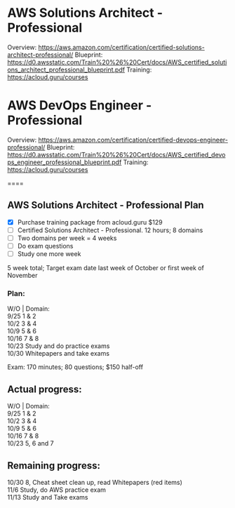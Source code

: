 # AWS Solutions Architect - Professional
Overview: https://aws.amazon.com/certification/certified-solutions-architect-professional/
Blueprint: https://d0.awsstatic.com/Train%20%26%20Cert/docs/AWS_certified_solutions_architect_professional_blueprint.pdf
Training: https://acloud.guru/courses

# AWS DevOps Engineer - Professional
Overview: https://aws.amazon.com/certification/certified-devops-engineer-professional/
Blueprint: https://d0.awsstatic.com/Train%20%26%20Cert/docs/AWS_certified_devops_engineer_professional_blueprint.pdf
Training: https://acloud.guru/courses

====
## AWS Solutions Architect - Professional Plan
- [x] Purchase training package from acloud.guru $129
- [ ] Certified Solutions Architect - Professional. 12 hours; 8 domains
 - [ ] Two domains per week = 4 weeks
- [ ] Do exam questions
- [ ] Study one more week

5 week total; Target exam date last week of October or first week of November

### Plan:
W/O  | Domain:<br>
9/25   1 & 2<br>
10/2   3 & 4<br>
10/9   5 & 6<br>
10/16  7 & 8<br>
10/23  Study and do practice exams<br>
10/30  Whitepapers and take exams<br>

Exam: 170 minutes; 80 questions; $150 half-off

## Actual progress:
W/O  | Domain:<br>
9/25   1 & 2<br>
10/2   3 & 4<br>
10/9   5 & 6<br>
10/16  7 & 8<br>
10/23  5, 6 and 7<br>

## Remaining progress:
10/30  8, Cheat sheet clean up, read Whitepapers (red items)<br>
11/6   Study, do AWS practice exam<br>
11/13  Study and Take exams<br>
